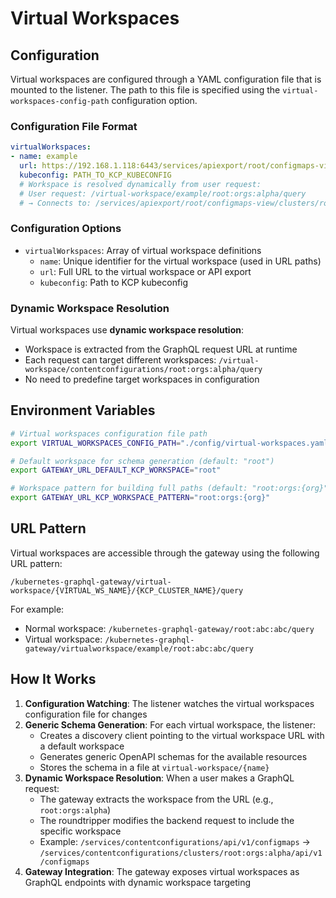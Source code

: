 # Virtual Workspaces

## Configuration

Virtual workspaces are configured through a YAML configuration file that is mounted to the listener. The path to this file is specified using the `virtual-workspaces-config-path` configuration option.

### Configuration File Format

```yaml
virtualWorkspaces:
- name: example
  url: https://192.168.1.118:6443/services/apiexport/root/configmaps-view
  kubeconfig: PATH_TO_KCP_KUBECONFIG
  # Workspace is resolved dynamically from user request:
  # User request: /virtual-workspace/example/root:orgs:alpha/query
  # → Connects to: /services/apiexport/root/configmaps-view/clusters/root:orgs:alpha/api/v1/configmaps
```

### Configuration Options

- `virtualWorkspaces`: Array of virtual workspace definitions
  - `name`: Unique identifier for the virtual workspace (used in URL paths)
  - `url`: Full URL to the virtual workspace or API export
  - `kubeconfig`: Path to KCP kubeconfig

### Dynamic Workspace Resolution

Virtual workspaces use **dynamic workspace resolution**:
- Workspace is extracted from the GraphQL request URL at runtime
- Each request can target different workspaces: `/virtual-workspace/contentconfigurations/root:orgs:alpha/query`
- No need to predefine target workspaces in configuration

## Environment Variables

```bash
# Virtual workspaces configuration file path
export VIRTUAL_WORKSPACES_CONFIG_PATH="./config/virtual-workspaces.yaml"

# Default workspace for schema generation (default: "root")  
export GATEWAY_URL_DEFAULT_KCP_WORKSPACE="root"

# Workspace pattern for building full paths (default: "root:orgs:{org}")
export GATEWAY_URL_KCP_WORKSPACE_PATTERN="root:orgs:{org}"
```

## URL Pattern

Virtual workspaces are accessible through the gateway using the following URL pattern:

```
/kubernetes-graphql-gateway/virtual-workspace/{VIRTUAL_WS_NAME}/{KCP_CLUSTER_NAME}/query
```

For example:
- Normal workspace: `/kubernetes-graphql-gateway/root:abc:abc/query`
- Virtual workspace: `/kubernetes-graphql-gateway/virtualworkspace/example/root:abc:abc/query`

## How It Works

1. **Configuration Watching**: The listener watches the virtual workspaces configuration file for changes
2. **Generic Schema Generation**: For each virtual workspace, the listener:
   - Creates a discovery client pointing to the virtual workspace URL with a default workspace
   - Generates generic OpenAPI schemas for the available resources
   - Stores the schema in a file at `virtual-workspace/{name}`
3. **Dynamic Workspace Resolution**: When a user makes a GraphQL request:
   - The gateway extracts the workspace from the URL (e.g., `root:orgs:alpha`)
   - The roundtripper modifies the backend request to include the specific workspace
   - Example: `/services/contentconfigurations/api/v1/configmaps` → `/services/contentconfigurations/clusters/root:orgs:alpha/api/v1/configmaps`
4. **Gateway Integration**: The gateway exposes virtual workspaces as GraphQL endpoints with dynamic workspace targeting
